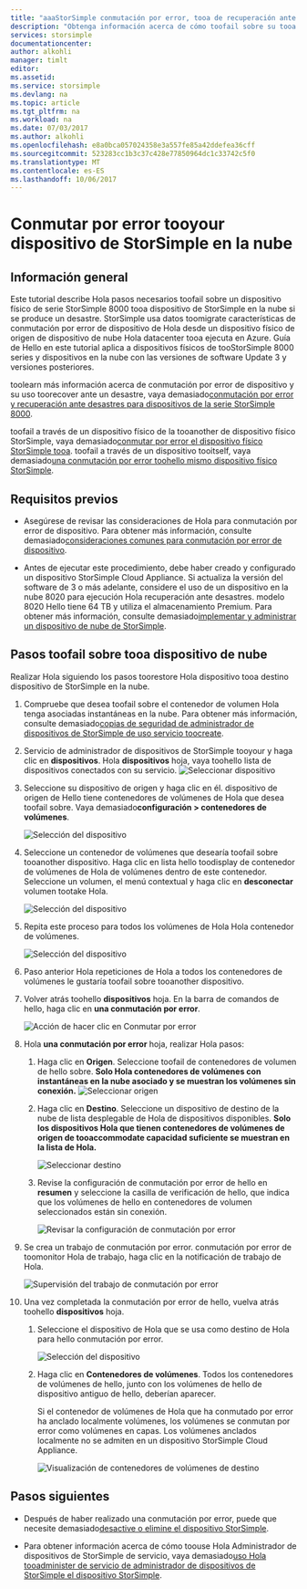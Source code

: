 ```yaml
---
title: "aaaStorSimple conmutación por error, tooa de recuperación ante desastres dispositivo de StorSimple en la nube | Documentos de Microsoft"
description: "Obtenga información acerca de cómo toofail sobre su tooa de dispositivo físico de StorSimple 8000 series en la nube de dispositivo."
services: storsimple
documentationcenter: 
author: alkohli
manager: timlt
editor: 
ms.assetid: 
ms.service: storsimple
ms.devlang: na
ms.topic: article
ms.tgt_pltfrm: na
ms.workload: na
ms.date: 07/03/2017
ms.author: alkohli
ms.openlocfilehash: e8a0bca057024358e3a557fe85a42ddefea36cff
ms.sourcegitcommit: 523283cc1b3c37c428e77850964dc1c33742c5f0
ms.translationtype: MT
ms.contentlocale: es-ES
ms.lasthandoff: 10/06/2017
---
```

# <a name="fail-over-tooyour-storsimple-cloud-appliance"></a>Conmutar por error tooyour dispositivo de StorSimple en la nube

## <a name="overview"></a>Información general

Este tutorial describe Hola pasos necesarios toofail sobre un dispositivo físico de serie StorSimple 8000 tooa dispositivo de StorSimple en la nube si se produce un desastre. StorSimple usa datos toomigrate características de conmutación por error de dispositivo de Hola desde un dispositivo físico de origen de dispositivo de nube Hola datacenter tooa ejecuta en Azure. Guía de Hello en este tutorial aplica a dispositivos físicos de tooStorSimple 8000 series y dispositivos en la nube con las versiones de software Update 3 y versiones posteriores.

toolearn más información acerca de conmutación por error de dispositivo y su uso toorecover ante un desastre, vaya demasiado[conmutación por error y recuperación ante desastres para dispositivos de la serie StorSimple 8000](storsimple-8000-device-failover-disaster-recovery.md).

toofail a través de un dispositivo físico de la tooanother de dispositivo físico StorSimple, vaya demasiado[conmutar por error el dispositivo físico StorSimple tooa](storsimple-8000-device-failover-physical-device.md). toofail a través de un dispositivo tooitself, vaya demasiado[una conmutación por error toohello mismo dispositivo físico StorSimple](storsimple-8000-device-failover-same-device.md).

## <a name="prerequisites"></a>Requisitos previos

- Asegúrese de revisar las consideraciones de Hola para conmutación por error de dispositivo. Para obtener más información, consulte demasiado[consideraciones comunes para conmutación por error de dispositivo](storsimple-8000-device-failover-disaster-recovery.md).

- Antes de ejecutar este procedimiento, debe haber creado y configurado un dispositivo StorSimple Cloud Appliance. Si actualiza la versión del software de 3 o más adelante, considere el uso de un dispositivo en la nube 8020 para ejecución Hola recuperación ante desastres. modelo 8020 Hello tiene 64 TB y utiliza el almacenamiento Premium. Para obtener más información, consulte demasiado[implementar y administrar un dispositivo de nube de StorSimple](storsimple-8000-cloud-appliance-u2.md).

## <a name="steps-toofail-over-tooa-cloud-appliance"></a>Pasos toofail sobre tooa dispositivo de nube

Realizar Hola siguiendo los pasos toorestore Hola dispositivo tooa destino dispositivo de StorSimple en la nube.

1.  Compruebe que desea toofail sobre el contenedor de volumen Hola tenga asociadas instantáneas en la nube. Para obtener más información, consulte demasiado[copias de seguridad de administrador de dispositivos de StorSimple de uso servicio toocreate](storsimple-8000-manage-backup-policies-u2.md).
2. Servicio de administrador de dispositivos de StorSimple tooyour y haga clic en **dispositivos**. Hola **dispositivos** hoja, vaya toohello lista de dispositivos conectados con su servicio.
    ![Seleccionar dispositivo](./media/storsimple-8000-device-failover-disaster-recovery/failover-cloud-dev1.png)
3. Seleccione su dispositivo de origen y haga clic en él. dispositivo de origen de Hello tiene contenedores de volúmenes de Hola que desea toofail sobre. Vaya demasiado**configuración > contenedores de volúmenes**.

    ![Selección del dispositivo](./media/storsimple-8000-device-failover-disaster-recovery/failover-cloud-dev2.png)
    
4. Seleccione un contenedor de volúmenes que desearía toofail sobre tooanother dispositivo. Haga clic en lista hello toodisplay de contenedor de volúmenes de Hola de volúmenes dentro de este contenedor. Seleccione un volumen, el menú contextual y haga clic en **desconectar** volumen tootake Hola.

    ![Selección del dispositivo](./media/storsimple-8000-device-failover-disaster-recovery/failover-cloud-dev5.png)

5. Repita este proceso para todos los volúmenes de Hola Hola contenedor de volúmenes.

     ![Selección del dispositivo](./media/storsimple-8000-device-failover-disaster-recovery/failover-cloud-dev7.png)

6. Paso anterior Hola repeticiones de Hola a todos los contenedores de volúmenes le gustaría toofail sobre tooanother dispositivo.

7. Volver atrás toohello **dispositivos** hoja. En la barra de comandos de hello, haga clic en **una conmutación por error**.

    ![Acción de hacer clic en Conmutar por error](./media/storsimple-8000-device-failover-disaster-recovery/failover-cloud-dev8.png)
8. Hola **una conmutación por error** hoja, realizar Hola pasos:
   
    1. Haga clic en **Origen**. Seleccione toofail de contenedores de volumen de hello sobre. **Solo Hola contenedores de volúmenes con instantáneas en la nube asociado y se muestran los volúmenes sin conexión.**
        ![Seleccionar origen](./media/storsimple-8000-device-failover-disaster-recovery/failover-cloud-dev11.png)
    2. Haga clic en **Destino**. Seleccione un dispositivo de destino de la nube de lista desplegable de Hola de dispositivos disponibles. **Solo los dispositivos Hola que tienen contenedores de volúmenes de origen de tooaccommodate capacidad suficiente se muestran en la lista de Hola.**

        ![Seleccionar destino](./media/storsimple-8000-device-failover-disaster-recovery/failover-cloud-dev12.png)

    3. Revise la configuración de conmutación por error de hello en **resumen** y seleccione la casilla de verificación de hello, que indica que los volúmenes de hello en contenedores de volumen seleccionados están sin conexión. 

        ![Revisar la configuración de conmutación por error](./media/storsimple-8000-device-failover-disaster-recovery/failover-cloud-dev13.png)

9. Se crea un trabajo de conmutación por error. conmutación por error de toomonitor Hola de trabajo, haga clic en la notificación de trabajo de Hola.

    ![Supervisión del trabajo de conmutación por error](./media/storsimple-8000-device-failover-disaster-recovery/failover-phy-dev13.png)

10. Una vez completada la conmutación por error de hello, vuelva atrás toohello **dispositivos** hoja.

    1. Seleccione el dispositivo de Hola que se usa como destino de Hola para hello conmutación por error.

       ![Selección del dispositivo](./media/storsimple-8000-device-failover-disaster-recovery/failover-phy-dev14.png)

    2. Haga clic en **Contenedores de volúmenes**. Todos los contenedores de volúmenes de hello, junto con los volúmenes de hello de dispositivo antiguo de hello, deberían aparecer.

       Si el contenedor de volúmenes de Hola que ha conmutado por error ha anclado localmente volúmenes, los volúmenes se conmutan por error como volúmenes en capas. Los volúmenes anclados localmente no se admiten en un dispositivo StorSimple Cloud Appliance.

       ![Visualización de contenedores de volúmenes de destino](./media/storsimple-8000-device-failover-disaster-recovery/failover-phy-dev17.png)


## <a name="next-steps"></a>Pasos siguientes

* Después de haber realizado una conmutación por error, puede que necesite demasiado[desactive o elimine el dispositivo StorSimple](storsimple-8000-deactivate-and-delete-device.md).

* Para obtener información acerca de cómo toouse Hola Administrador de dispositivos de StorSimple de servicio, vaya demasiado[uso Hola tooadminister de servicio de administrador de dispositivos de StorSimple el dispositivo StorSimple](storsimple-8000-manager-service-administration.md).

